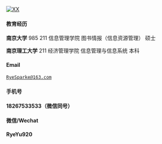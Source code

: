[![XX](https://img.shields.io/badge/XX-github-blue?logo=github)](https://github.com/XX)

#### 教育经历
**南京大学** 985 211
信息管理学院 图书情报（信息资源管理） 硕士 

**南京理工大学** 211
经济管理学院 信息管理与信息系统      本科

#### Email  
<code>RyeSparke@163.com</code>  

#### 手机号
**18267533533（微信同号）**

#### 微信/Wechat
**RyeYu920** 



<!-- #### Education  
**XX University**, Master of XX (XX – XX)  
• GPA: XX/XX  

**XX University**, Exchange student <br>  
• As a XX, represented my college as an outstanding student for a XX exchange program.  

**XX University**, Honours Bachelor of XX (XX – XX)  
• GPA: XX/XX (top XX%)  

快捷注释 ctrl+/

#### Research Interests  
XX, XX, XX, XX. -->